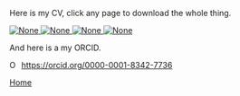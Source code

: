 Here is my CV, click any page to download the whole thing.

<!--<a href="./updatedCV.png" download>
  <img src="./updatedCV.png" alt="None">
</a>-->

<a href="./cv_stuff/MyCV.pdf" download>
  <img src="./cv_stuff/CV1.pdf" alt="None">
  <img src="./cv_stuff/CV2.pdf" alt="None">
  <img src="./cv_stuff/CV3.pdf" alt="None">
  <img src="./cv_stuff/CV4.pdf" alt="None">
</a>

<br>

And here is a my ORCID.

<div itemscope itemtype="https://schema.org/Person"><a itemprop="sameAs" content="https://orcid.org/0000-0001-8342-7736" href="https://orcid.org/0000-0001-8342-7736" target="orcid.widget" rel="me noopener noreferrer" style="vertical-align:top;"><img src="https://orcid.org/sites/default/files/images/orcid_16x16.png" style="width:1em;margin-right:.5em;" alt="ORCID iD icon">https://orcid.org/0000-0001-8342-7736</a></div>


[Home](./)

<!--<center><img src= "./updatedCV.png" width="600" height="800"></center><br>-->
